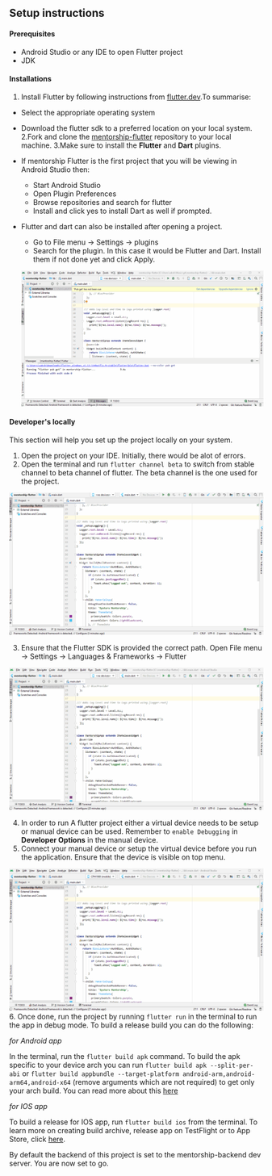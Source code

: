 ## Setup instructions

#### Prerequisites
 - Android Studio or any IDE to open Flutter project
 - JDK

#### Installations
1. Install Flutter by following instructions from [flutter.dev](https://flutter.dev).To summarise:
  - Select the appropriate operating system
  - Download the flutter sdk to a preferred location on your local system.
2.Fork and clone the [mentorship-flutter](https://github.com/anitab-org/mentorship-flutter) repository to your local machine.
3.Make sure to install the **Flutter** and **Dart** plugins.
  - If mentorship Flutter is the first project that you will be viewing in Android Studio then:
      - Start Android Studio
      - Open Plugin Preferences
      - Browse repositories and search for flutter
      - Install and click yes to install Dart as well if prompted.
  - Flutter and dart can also be installed after opening a project.
      - Go to File menu -> Settings -> plugins
      - Search for the plugin. In this case it would be Flutter and Dart. Install them if not done yet and click Apply.

      ![FlutterDartPlugin](images/flutter_dart_plugin.gif)

#### Developer's locally
 This section will help you set up the project locally on your system.
 1. Open the project on your IDE. Initially, there would be alot of errors.
 2. Open the terminal and run `flutter channel beta` to switch from stable channel to beta channel of flutter. The beta channel is the one used for the project.

 ![switch To Beta](images/flutter_channel_beta.gif)

 3. Ensure that the Flutter SDK is provided the correct path. Open File menu -> Settings -> Languages & Frameworks -> Flutter

 ![Flutter SDK](images/flutter_sdk.gif)

 4. In order to run A flutter project either a virtual device needs to be setup or manual device can be used. Remember to `enable Debugging` in **Developer Options** in the manual device.
 5. Connect your manual device or setup the virtual device before you run the application. Ensure that the device is visible on top menu.

 ![Flutter Device](images/flutter_device.gif)    
 6. Once done, run the project by running `flutter run` in the terminal to run the app in debug mode. To build a release build you can do the following:

  *for Android app*

  In the terminal, run the `flutter build apk` command. To build the apk specific to your device arch you can run `flutter build apk --split-per-abi` or `flutter build appbundle --target-platform android-arm,android-arm64,android-x64` (remove arguments which are not required) to get only your arch build. You can read more about this [here](https://flutter.dev/docs/deployment/android)

  *for IOS app*

  To build a release for IOS app, run `flutter build ios` from the terminal. To learn more on creating build archive, release app on TestFlight or to App Store, click [here](https://flutter.dev/docs/deployment/ios).



By default the backend of this project is set to the mentorship-backend dev server. You are now set to go.
